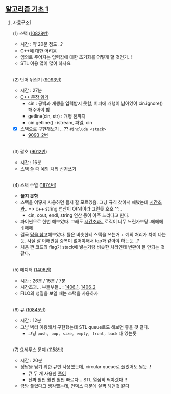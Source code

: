 ## [알고리즘 기초 1](https://code.plus/course/41)

1. 자료구조1

    (1) 스택 ([10828번](https://github.com/22000546/ProblemSolving/blob/main/problems/prob1/10828.cpp))
    - 시간 : 약 20분 정도 ..?
    - C++에 대한 어려움
    - 임의로 주어지는 입력값에 대한 초기화를 어떻게 할 것인가..!
    - STL 이용 많이 많이 하자요

    <br>

    (2) 단어 뒤집기 ([9093번](https://github.com/22000546/ProblemSolving/blob/main/problems/prob1/9093.cpp))
    - 시간 : 27분
    - [C++ 문장 읽기](https://jhnyang.tistory.com/107)
        - cin : 공백과 개행을 입력받지 못함, 버퍼에 개행이 남아있어 cin.ignore() 해주어야 함
        - getline(cin, str) : 개행 전까지 
        - cin.getline() : istream, 파일, cin
    
    - [x] 스택으로 구현해보기 .. ?? ```#include <stack>``` 
        - [9093_2번](https://github.com/22000546/ProblemSolving/blob/main/problems/prob1/9093_2.cpp)


    <br>

    (3) 괄호 ([9012번](https://github.com/22000546/ProblemSolving/blob/main/problems/prob1/9012.cpp))
    - 시간 : 16분
    - 스택 쓸 때 예외 처리 신경쓰기

    <br>

    (4) 스택 수열 ([1874번](https://github.com/22000546/ProblemSolving/blob/main/problems/prob1/1874_3.cpp))
    - **풀지 못함**
    - 스택을 어떻게 사용하면 될지 잘 모르겠음. 그냥 규칙 찾아서 해봤는데 [시간초과](https://github.com/22000546/ProblemSolving/blob/main/problems/prob1/1874.cpp)..
    => c++ string 연산이 O(N)이라 그런듯 호호 ^^...
        - cin, cout, endl, string 연산 등이 아주 느리다고 한다.
    - 파이썬으로 한번 해보았따. 그래도 [시간초과..](https://github.com/22000546/ProblemSolving/blob/main/problems/prob1/1874_2.py) 로직이 너무 느린가보당..헤헤헤ㅔ헤헤
    - 결국 [답을 참고](https://guiyum.tistory.com/3)해보았다. 틀은 비슷한테 스택을 쓰는거 + 예외 처리가 차이 나는듯. 사실 잘 이해안됨 중복이 없어야해서 top과 같아야 하는듯...?
    - 처음 짠 코드의 flag가 stack에 넣는거랑 비슷한 처리인데 변환이 잘 안되는 것 같다.

    <br>

    (5) 에디터 ([1406번](https://github.com/22000546/ProblemSolving/blob/main/problems/prob1/1406_3.cpp))
    - 시간 : 26분 / 15분 / 7분
    - 시간초과... 부들부들.. : [1406_1](https://github.com/22000546/ProblemSolving/blob/main/problems/prob1/1406.cpp), [1406_2](https://github.com/22000546/ProblemSolving/blob/main/problems/prob1/1406_2.cpp)
    - FILO의 성질을 보일 때는 스택을 사용하자

    <br>

    (6) 큐 ([10845번](https://github.com/22000546/ProblemSolving/blob/main/problems/prob1/10845.cpp))
    - 시간 : 12분
    - 그냥 벡터 이용해서 구현했는데 STL queue로도 해보면 좋을 것 같다. 
        - 그냥 ```push, pop, size, empty, front, back``` 다 있는듯

    <br>

    (7) 요세푸스 문제 ([1158번](https://github.com/22000546/ProblemSolving/blob/main/problems/prob1/1158.cpp))
    - 시간 : 20분
    - 정답을 담기 위한 큐만 사용했는데, circular queue로 풀었어도 될듯..!
        - 큐 두 개 사용한 [풀이](https://github.com/22000546/ProblemSolving/blob/main/problems/prob1/1158_2.cpp)
        - 진짜 훨씬 훨씬 훨씬 빠르다... STL 열심히 써야겠다 !!
    - 금방 풀었다고 생각했는데, 인덱스 때문에 살짝 헤맨것 같다

